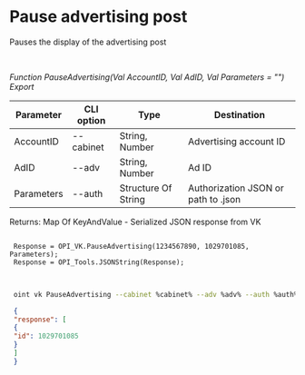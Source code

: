 ﻿---
sidebar_position: 3
---

# Pause advertising post
 Pauses the display of the advertising post




<br/>


*Function PauseAdvertising(Val AccountID, Val AdID, Val Parameters = "") Export*

 | Parameter | CLI option | Type | Destination |
 |-|-|-|-|
 | AccountID | --cabinet | String, Number | Advertising account ID |
 | AdID | --adv | String, Number | Ad ID |
 | Parameters | --auth | Structure Of String | Authorization JSON or path to .json |

 
 Returns: Map Of KeyAndValue - Serialized JSON response from VK


```bsl title="Code example"
 
 Response = OPI_VK.PauseAdvertising(1234567890, 1029701085, Parameters);
 Response = OPI_Tools.JSONString(Response);
 
```
	


```sh title="CLI command example"
 
 oint vk PauseAdvertising --cabinet %cabinet% --adv %adv% --auth %auth%

```

```json title="Result"
 {
 "response": [
 {
 "id": 1029701085
 }
 ]
 }
```
